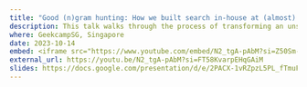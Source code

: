 ```yaml
---
title: "Good (n)gram hunting: How we built search in-house at (almost) zero cost"
description: This talk walks through the process of transforming an unstructured database of over 22 million entities into a text-searchable resource. We deep-dive concepts of indexing, (n)grams and tf-idf. And explore the insights from the successes, challenges and limitations of this technical project. [AWS stack]
where: GeekcampSG, Singapore
date: 2023-10-14
embed: <iframe src="https://www.youtube.com/embed/N2_tgA-pAbM?si=Z50Sm-E_9yOe5HaT" title="YouTube video player" frameborder="0" allow="accelerometer; autoplay; clipboard-write; encrypted-media; gyroscope; picture-in-picture" allowfullscreen></iframe>
external_url: https://youtu.be/N2_tgA-pAbM?si=FT58KvarpEHqGAiM
slides: https://docs.google.com/presentation/d/e/2PACX-1vRZpzL5PL_fTmuFf-ktTn6B6ekq855MDrLe1n9H6XRYu-89g50ijGmkTjcyvUMLXZvm0Xt8mOzddcOE/pub?start=false&loop=false&delayms=3000
---
```

